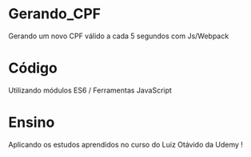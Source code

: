 # Gerando_CPF
Gerando um novo CPF válido a cada 5 segundos com Js/Webpack

# Código
Utilizando módulos ES6 / Ferramentas JavaScript

# Ensino
Aplicando os estudos aprendidos no curso do Luiz Otávido da Udemy !
